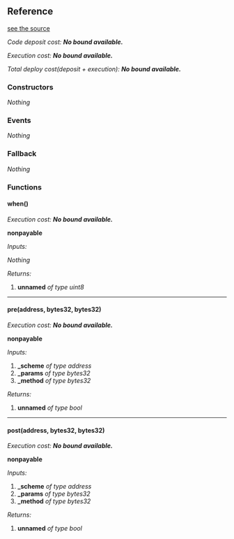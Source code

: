 
## Reference
[see the source](https://github.com/daostack/arc/tree/master/contracts/globalConstraints/GlobalConstraintInterface.sol)

*Code deposit cost: **No bound available.***

*Execution cost: **No bound available.***

*Total deploy cost(deposit + execution): **No bound available.***

> 
### Constructors
*Nothing*
### Events
*Nothing*
### Fallback
*Nothing*
### Functions
#### when()

*Execution cost: **No bound available.***

**nonpayable**

*Inputs:*

*Nothing*

*Returns:*

1. **unnamed** *of type uint8*

---
#### pre(address, bytes32, bytes32)

*Execution cost: **No bound available.***

**nonpayable**

*Inputs:*

1. **_scheme** *of type address*
2. **_params** *of type bytes32*
3. **_method** *of type bytes32*

*Returns:*

1. **unnamed** *of type bool*

---
#### post(address, bytes32, bytes32)

*Execution cost: **No bound available.***

**nonpayable**

*Inputs:*

1. **_scheme** *of type address*
2. **_params** *of type bytes32*
3. **_method** *of type bytes32*

*Returns:*

1. **unnamed** *of type bool*


